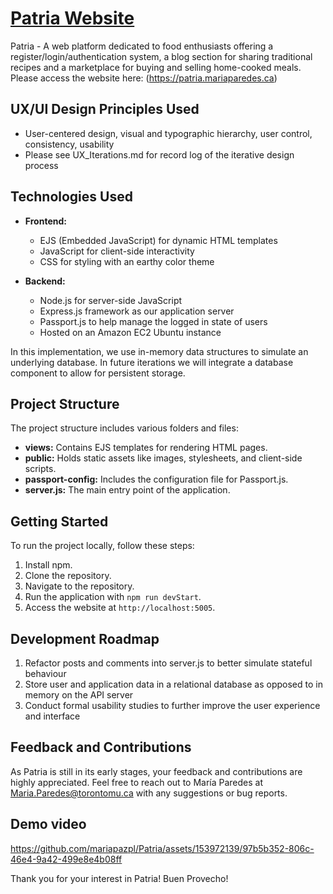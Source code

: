 # [Patria Website](https://patria.mariaparedes.ca/)

Patria - A web platform dedicated to food enthusiasts offering a register/login/authentication system, a blog section for sharing 
traditional recipes and a marketplace for buying and selling home-cooked meals. Please access the website here: (https://patria.mariaparedes.ca)

## UX/UI Design Principles Used
- User-centered design, visual and typographic hierarchy, user control, consistency, usability
- Please see UX_Iterations.md for record log of the iterative design process

## Technologies Used

- **Frontend:**
  - EJS (Embedded JavaScript) for dynamic HTML templates
  - JavaScript for client-side interactivity
  - CSS for styling with an earthy color theme

- **Backend:**
  - Node.js for server-side JavaScript
  - Express.js framework as our application server
  - Passport.js to help manage the logged in state of users
  - Hosted on an Amazon EC2 Ubuntu instance

In this implementation, we use in-memory data structures to simulate an underlying database. In future iterations we will integrate a database component to allow for persistent storage.

## Project Structure

The project structure includes various folders and files:

- **views:** Contains EJS templates for rendering HTML pages.
- **public:** Holds static assets like images, stylesheets, and client-side scripts.
- **passport-config:** Includes the configuration file for Passport.js.
- **server.js:** The main entry point of the application.

## Getting Started

To run the project locally, follow these steps:

1. Install npm.
2. Clone the repository.
3. Navigate to the repository.
4. Run the application with `npm run devStart`.
5. Access the website at `http://localhost:5005`.

## Development Roadmap

1. Refactor posts and comments into server.js to better simulate stateful behaviour
2. Store user and application data in a relational database as opposed to in memory on the API server
3. Conduct formal usability studies to further improve the user experience and interface

## Feedback and Contributions

As Patria is still in its early stages, your feedback and contributions are highly 
appreciated. Feel free to reach out to María Paredes at Maria.Paredes@torontomu.ca with 
any suggestions or bug reports.

## Demo video


https://github.com/mariapazpl/Patria/assets/153972139/97b5b352-806c-46e4-9a42-499e8e4b08ff



Thank you for your interest in Patria! Buen Provecho!
